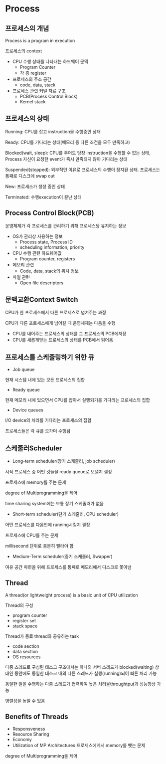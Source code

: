 # Process
## 프로세스의 개념
Process is a program in execution

프로세스의 context
- CPU 수행 상태를 나타내는 하드웨어 문맥
  - Program Counter
  - 각 종 register
- 프로세스의 주소 공간
  - code, data, stack
- 프로세스 관련 커널 자료 구조
  - PCB(Process Control Block)
  - Kernel stack

## 프로세스의 상태
Running: CPU를 잡고 instruction을 수행중인 상태

Ready: CPU를 기다리는 상태(메모리 등 다른 조건을 모두 만족하고)

Blocked(wait, sleep): CPU를 주어도 당장 instruction을 수행할 수 없는 상태, Process 자신이 요청한 event가 즉시 만족되지 않아 기다리는 상태

Suspended(stopped): 외부적인 이유로 프로세스의 수행이 정지된 상태. 프로세스는 통째로 디스크에 swap out

New: 프로세스가 생성 중인 상태

Terminated: 수행execution이 끝난 상태

## Process Control Block(PCB)
운영체제가 각 프로세스를 관리하기 위해 프로세스당 유지하는 정보
- OS가 관리상 사용하는 정보
  - Process state, Process ID
  - scheduling information, priority
- CPU 수행 관련 하드웨어값
  - Program counter, registers
- 메모리 관련
  - Code, data, stack의 위치 정보
- 파일 관련
  - Open file descriptors
 
## 문맥교환Context Switch
CPU가 한 프로세스에서 다른 프로세스로 넘겨주는 과정

CPU가 다른 프로세스에게 넘어갈 때 운영체제는 다음을 수행
- CPU를 내어주는 프로세스의 상태를 그 프로세스의 PCB에저장
- CPU를 새롭게얻는 프로세스의 상태를 PCB에서 읽어옴

## 프로세스를 스케줄링하기 위한 큐
- Job queue

현재 시스템 내에 있는 모든 프로세스의 집합
- Ready queue
  
현재 메모리 내에 있으면서 CPU를 잡아서 실행되기를 기다리는 프로세스의 집합
- Device queues
  
I/O device의 처리를 기다리는 프로세스의 집합

프로세스들은 각 큐를 오가며 수행됨

## 스케줄러Scheduler
- Long-term scheduler(장기 스케줄러, job scheduler)

시작 프로세스 중 어떤 것들을 ready queue로 보낼지 결정

프로세스에 memory를 주는 문제

degree of Multiprogramming을 제어

time sharing system에는 보통 장기 스케줄러가 없음

- Short-term scheduler(단기 스케줄러, CPU scheduler)

어떤 프로세스를 다음번에 running시킬지 결정

프로세스에 CPU를 주는 문제

millisecond 단위로 충분히 빨라야 함

- Medium-Term scheduler(중기 스케줄러, Swapper)

여유 공간 마련을 위해 프로세스를 통째로 메모리에서 디스크로 쫓아냄

## Thread
A thread(or lightweight process) is a basic unit of CPU utilization

Thread의 구성
- program counter
- register set
- stack space

Thread가 동료 thread와 공유하는 task
- code section
- data section
- OS resources

다중 스레드로 구성된 태스크 구조에서는 하나의 서버 스레드가 blocked(waiting) 상태인 동안에도 동일한 태스크 내의 다른 스레드가 실행(running)되어 빠른 처리 가능

동일한 일을 수행하는 다중 스레드가 협력하여 높은 처리율throughtput과 성능향상 가능

병렬성을 높일 수 있음

## Benefits of Threads
- Responsveness
- Resource Sharing
- Economy
- Utilization of MP Architectures
프로세스에게서 memory를 뺏는 문제

degree of Multiprogramming을 제어

##
